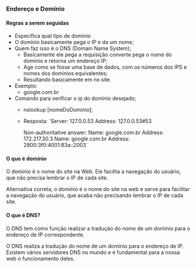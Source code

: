 ### Endereço e Domínio


#### Regras a serem seguidas


- Especifica qual tipo de domínio
- O domínio basicamente pega o IP e da um nome;
- Quem faz isso é o DNS (Domain Name System);
    - Basicamente ele pega a requisição converte pega o nome do domínio e retorna um endereço IP;
    - Age como se fosse uma base de dados, com os números dos IPS e nomes dos dominios equivalentes;
    - Resultando basicamente em no site.
- Exemplo: 
    - google.com.br
- Comando para verificar o ip do domínio desejado;
    - nslookup [nomeDoDominio];
    - Resposta: 
        `Server:		127.0.0.53
        Address:	127.0.0.53#53

        Non-authoritative answer:
        Name:	google.com.br
        Address: 172.217.30.3
        Name:	google.com.br
        Address: 2800:3f0:4001:83a::2003`

#### O que é domínio

O domínio é o nome do site na Web. Ele facilita a navegação do usuário, que não precisa lembrar o IP de cada site.


Alternativa correta, o domínio é o nome do site na web e serve para facilitar a navegação do usuário, que acaba não precisando lembrar o IP de cada site.

#### O que é DNS?

O DNS tem como função realizar a tradução do nome de um domínio para o endereço de IP correspondente.


O DNS realiza a tradução do nome de um domínio para o endereço de IP. Existem vários servidores DNS no mundo e é fundamental para a nossa web o funcionamento deles.

####